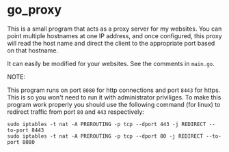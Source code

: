 # go_proxy

This is a small program that acts as a proxy server for my websites. You can 
point multiple hostnames at one IP address, and once configured, this proxy 
will read the host name and direct the client to the appropriate port based on 
that hostname. 

It can easily be modified for your websites. See the comments in `main.go`. 

NOTE:

This program runs on port `8080` for http connections and port `8443` for https.
This is so you won't need to run it with administrator priviliges. To make this
program work properly you should use the following command (for linux) to 
redirect traffic from port `80` and `443` respectively:

    sudo iptables -t nat -A PREROUTING -p tcp --dport 443 -j REDIRECT --to-port 8443
    sudo iptables -t nat -A PREROUTING -p tcp --dport 80 -j REDIRECT --to-port 8080


